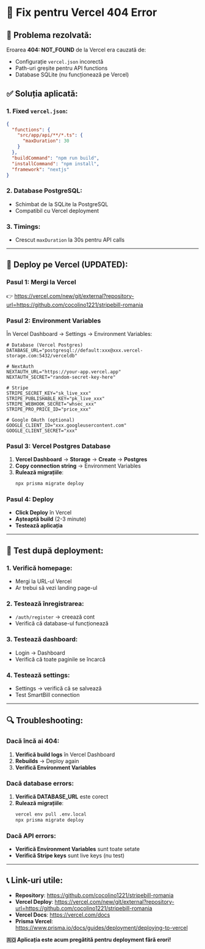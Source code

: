 # 🔧 Fix pentru Vercel 404 Error

## 🚨 Problema rezolvată:
Eroarea **404: NOT_FOUND** de la Vercel era cauzată de:
- Configurație `vercel.json` incorectă
- Path-uri greșite pentru API functions
- Database SQLite (nu funcționează pe Vercel)

## ✅ Soluția aplicată:

### 1. Fixed `vercel.json`:
```json
{
  "functions": {
    "src/app/api/**/*.ts": {
      "maxDuration": 30
    }
  },
  "buildCommand": "npm run build",
  "installCommand": "npm install", 
  "framework": "nextjs"
}
```

### 2. Database PostgreSQL:
- Schimbat de la SQLite la PostgreSQL
- Compatibil cu Vercel deployment

### 3. Timings:
- Crescut `maxDuration` la 30s pentru API calls

---

## 🚀 Deploy pe Vercel (UPDATED):

### Pasul 1: Mergi la Vercel
👉 https://vercel.com/new/git/external?repository-url=https://github.com/cocolino1221/stripebill-romania

### Pasul 2: Environment Variables
În Vercel Dashboard → Settings → Environment Variables:

```env
# Database (Vercel Postgres)
DATABASE_URL="postgresql://default:xxx@xxx.vercel-storage.com:5432/verceldb"

# NextAuth
NEXTAUTH_URL="https://your-app.vercel.app"
NEXTAUTH_SECRET="random-secret-key-here"

# Stripe
STRIPE_SECRET_KEY="sk_live_xxx"
STRIPE_PUBLISHABLE_KEY="pk_live_xxx" 
STRIPE_WEBHOOK_SECRET="whsec_xxx"
STRIPE_PRO_PRICE_ID="price_xxx"

# Google OAuth (optional)
GOOGLE_CLIENT_ID="xxx.googleusercontent.com"
GOOGLE_CLIENT_SECRET="xxx"
```

### Pasul 3: Vercel Postgres Database
1. **Vercel Dashboard** → **Storage** → **Create** → **Postgres**
2. **Copy connection string** → Environment Variables
3. **Rulează migrațiile**:
   ```bash
   npx prisma migrate deploy
   ```

### Pasul 4: Deploy
- **Click Deploy** în Vercel
- **Așteaptă build** (2-3 minute)
- **Testează aplicația**

---

## 🧪 Test după deployment:

### 1. Verifică homepage:
- Mergi la URL-ul Vercel
- Ar trebui să vezi landing page-ul

### 2. Testează înregistrarea:
- `/auth/register` → creează cont
- Verifică că database-ul funcționează

### 3. Testează dashboard:
- Login → Dashboard
- Verifică că toate paginile se încarcă

### 4. Testează settings:
- Settings → verifică că se salvează
- Test SmartBill connection

---

## 🔍 Troubleshooting:

### Dacă încă ai 404:
1. **Verifică build logs** în Vercel Dashboard
2. **Rebuilds** → Deploy again
3. **Verifică Environment Variables**

### Dacă database errors:
1. **Verifică DATABASE_URL** este corect
2. **Rulează migrațiile**:
   ```bash
   vercel env pull .env.local
   npx prisma migrate deploy
   ```

### Dacă API errors:
- **Verifică Environment Variables** sunt toate setate
- **Verifică Stripe keys** sunt live keys (nu test)

---

## 📞 Link-uri utile:

- **Repository**: https://github.com/cocolino1221/stripebill-romania
- **Vercel Deploy**: https://vercel.com/new/git/external?repository-url=https://github.com/cocolino1221/stripebill-romania
- **Vercel Docs**: https://vercel.com/docs
- **Prisma Vercel**: https://www.prisma.io/docs/guides/deployment/deploying-to-vercel

**🇷🇴 Aplicația este acum pregătită pentru deployment fără erori!**